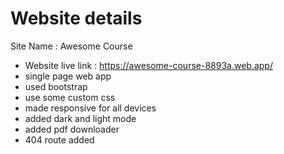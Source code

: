 # Website details 

Site Name : Awesome Course 

* Website live link : https://awesome-course-8893a.web.app/
* single page web app
* used bootstrap
* use some custom css
* made responsive for all devices
* added dark and light mode
* added pdf downloader
* 404 route added
